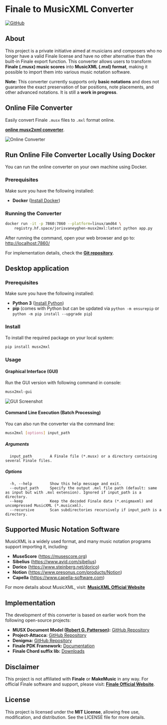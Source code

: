# Finale to MusicXML Converter

[![GitHub](https://img.shields.io/github/stars/joris-vaneyghen/musx2mxl?style=social)](https://github.com/joris-vaneyghen/musx2mxl)

## About
This project is a private initiative aimed at musicians and composers who no longer have a valid Finale license and have no other alternative than the built-in Finale export function. This converter allows users to transform **Finale (.musx) music scores** into **MusicXML (.mxl) format**, making it possible to import them into various music notation software.

**Note:** This converter currently supports only **basic notations** and does not guarantee the exact preservation of bar positions, note placements, and other advanced notations. It is still a **work in progress**.


## Online File Converter

Easily convert Finale `.musx` files to `.mxl` format online.

**[online musx2xml converter](https://jorisvaneyghen-musx2mxl.hf.space/)**.

![Online Converter](images/online-converter.png)

## Run Online File Converter Locally Using Docker
You can run the online converter on your own machine using Docker.

### Prerequisites
Make sure you have the following installed:
- **Docker** ([Install Docker](https://docs.docker.com/get-docker/))

### Running the Converter
```sh
docker run -it -p 7860:7860 --platform=linux/amd64 \
    registry.hf.space/jorisvaneyghen-musx2mxl:latest python app.py
```
After running the command, open your web browser and go to: [http://localhost:7860/](http://localhost:7860/)

For implementation details, check the **[Git repository](https://huggingface.co/spaces/jorisvaneyghen/musx2mxl/tree/main)**.



## Desktop application

### Prerequisites
Make sure you have the following installed:
- **Python 3** ([Install Python](https://www.python.org/downloads/))
- **pip** (comes with Python but can be updated via `python -m ensurepip` or `python -m pip install --upgrade pip`)

### Install

To install the required package on your local system:
```sh
pip install musx2mxl
```

###  Usage

#### Graphical Interface (GUI)
Run the GUI version with following command in console:
```sh
musx2mxl-gui
```
![GUI Screenshot](images/musx2mxl-gui.png)

#### Command Line Execution (Batch Processing)
You can also run the converter via the command line:
```sh
musx2mxl [options] input_path
```

##### Arguments
```
  input_path        A Finale file (*.musx) or a directory containing several Finale files.
```

##### Options
```
  -h, --help        Show this help message and exit.
  --output_path     Specify the output .mxl file path (default: same as input but with .mxl extension). Ignored if input_path is a directory.
  --keep            Keep the decoded Finale data (*.enigmaxml) and uncompressed MusicXML (*.musicxml).
  --recursive       Scan subdirectories recursively if input_path is a directory.
```

## Supported Music Notation Software
MusicXML is a widely used format, and many music notation programs support importing it, including:
- **MuseScore** (https://musescore.org)
- **Sibelius** (https://www.avid.com/sibelius)
- **Dorico** (https://www.steinberg.net/dorico)
- **Notion** (https://www.presonus.com/products/Notion)
- **Capella** (https://www.capella-software.com)

For more details about MusicXML, visit: **[MusicXML Official Website](https://www.musicxml.com)**

## Implementation
The development of this converter is based on earlier work from the following open-source projects:
- **MUSX Document Model ([Robert G. Patterson](https://robertgpatterson.com)):** [GitHub Repository](https://github.com/rpatters1/musxdom)
- **Project-Attacca:** [GitHub Repository](https://github.com/Project-Attacca/enigmaxml-documentation)
- **Denigma:** [GitHub Repository](https://github.com/chrisroode/denigma)
- **Finale PDK Framework:** [Documentation](https://pdk.finalelua.com)
- **Finale Chord suffix lib:** [Downloads](https://www.rpmseattle.com/file_downloads/finale/110924_chords-by-numbers/)

## Disclaimer
This project is not affiliated with **Finale** or **MakeMusic** in any way. For official Finale software and support, please visit: **[Finale Official Website](https://www.finalemusic.com)**.

## License
This project is licensed under the **MIT License**, allowing free use, modification, and distribution. See the LICENSE file for more details.

